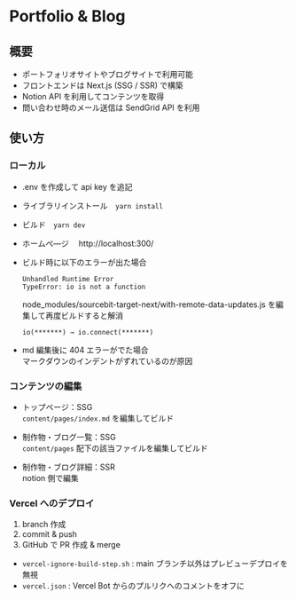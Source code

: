 # Portfolio & Blog

## 概要

- ポートフォリオサイトやブログサイトで利用可能
- フロントエンドは Next.js (SSG / SSR) で構築
- Notion API を利用してコンテンツを取得
- 問い合わせ時のメール送信は SendGrid API を利用

## 使い方

### ローカル

- .env を作成して api key を追記
- ライブラリインストール　`yarn install`
- ビルド　`yarn dev`
- ホームぺ―ジ　 http://localhost:300/

- ビルド時に以下のエラーが出た場合

  ```
  Unhandled Runtime Error
  TypeError: io is not a function
  ```

  node_modules/sourcebit-target-next/with-remote-data-updates.js
  を編集して再度ビルドすると解消

  ```
  io(*******) → io.connect(*******)
  ```

- md 編集後に 404 エラーがでた場合  
  マークダウンのインデントがずれているのが原因

### コンテンツの編集

- トップページ：SSG  
  `content/pages/index.md` を編集してビルド

- 制作物・ブログ一覧：SSG  
  `content/pages` 配下の該当ファイルを編集してビルド

- 制作物・ブログ詳細：SSR  
  notion 側で編集

### Vercel へのデプロイ

1. branch 作成
2. commit & push
3. GitHub で PR 作成 & merge

- `vercel-ignore-build-step.sh` : main ブランチ以外はプレビューデプロイを無視
- `vercel.json` : Vercel Bot からのプルリクへのコメントをオフに

